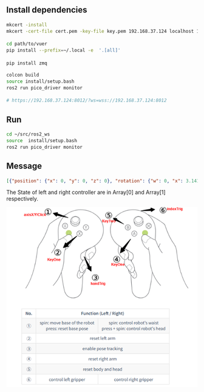 ## Install dependencies

```bash
mkcert -install
mkcert -cert-file cert.pem -key-file key.pem 192.168.37.124 localhost 127.0.0.1

cd path/to/vuer
pip install --prefix=~/.local -e  '.[all]'

pip install zmq
```

```bash
colcon build
source install/setup.bash
ros2 run pico_driver monitor

# https://192.168.37.124:8012/?ws=wss://192.168.37.124:8012
```

## Run
```bash
cd ~/src/ros2_ws
source  install/setup.bash
ros2 run pico_driver monitor
```

## Message
```json
[{"position": {"x": 0, "y": 0, "z": 0}, "rotation": {"w": 0, "x": 3.141592653589793, "y": 0, "z": 0}, "axisClick": "false", "axisX": 0, "axisY": 0, "indexTrig": 0, "handTrig": false, "keyOne": "false", "keyTwo": "false", "ts": 1745830113268}, {"position": {"x": 0, "y": 0, "z": 0}, "rotation": {"w": 0, "x": 3.141592653589793, "y": 0, "z": 0}, "axisClick": "false", "axisX": 0, "axisY": 0, "indexTrig": 0, "handTrig": false, "keyOne": "false", "keyTwo": "false", "ts": 1745830113285}]
```

The State of left and right controller are in Array[0] and Array[1] respectively.

![](./images/image.png)
